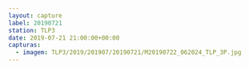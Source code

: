 ```yaml
---
layout: capture
label: 20190721
station: TLP3
date: 2019-07-21 21:00:00+00:00
capturas:
  - imagem: TLP3/2019/201907/20190721/M20190722_062024_TLP_3P.jpg
---
```


